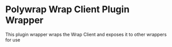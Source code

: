 # Polywrap Wrap Client Plugin Wrapper
This plugin wrapper wraps the Wrap Client and exposes it to other wrappers for use